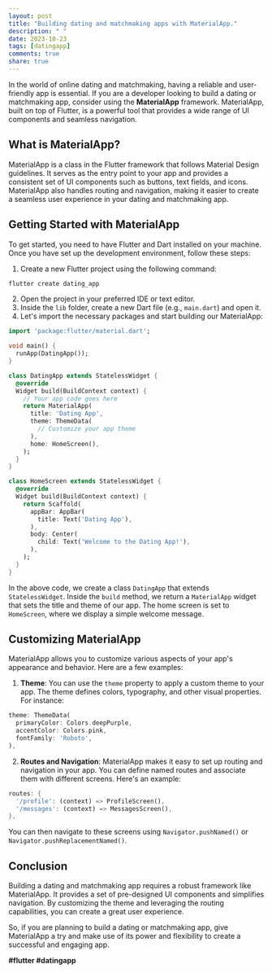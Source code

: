 ```yaml
---
layout: post
title: "Building dating and matchmaking apps with MaterialApp."
description: " "
date: 2023-10-23
tags: [datingapp]
comments: true
share: true
---
```


In the world of online dating and matchmaking, having a reliable and user-friendly app is essential. If you are a developer looking to build a dating or matchmaking app, consider using the **MaterialApp** framework. MaterialApp, built on top of Flutter, is a powerful tool that provides a wide range of UI components and seamless navigation.

## What is MaterialApp?

MaterialApp is a class in the Flutter framework that follows Material Design guidelines. It serves as the entry point to your app and provides a consistent set of UI components such as buttons, text fields, and icons. MaterialApp also handles routing and navigation, making it easier to create a seamless user experience in your dating and matchmaking app.

## Getting Started with MaterialApp

To get started, you need to have Flutter and Dart installed on your machine. Once you have set up the development environment, follow these steps:

1. Create a new Flutter project using the following command:

```dart
flutter create dating_app
```

2. Open the project in your preferred IDE or text editor.
3. Inside the `lib` folder, create a new Dart file (e.g., `main.dart`) and open it.
4. Let's import the necessary packages and start building our MaterialApp:

```dart
import 'package:flutter/material.dart';

void main() {
  runApp(DatingApp());
}

class DatingApp extends StatelessWidget {
  @override
  Widget build(BuildContext context) {
    // Your app code goes here
    return MaterialApp(
      title: 'Dating App',
      theme: ThemeData(
        // Customize your app theme
      ),
      home: HomeScreen(),
    );
  }
}

class HomeScreen extends StatelessWidget {
  @override
  Widget build(BuildContext context) {
    return Scaffold(
      appBar: AppBar(
        title: Text('Dating App'),
      ),
      body: Center(
        child: Text('Welcome to the Dating App!'),
      ),
    );
  }
}
```

In the above code, we create a class `DatingApp` that extends `StatelessWidget`. Inside the `build` method, we return a `MaterialApp` widget that sets the title and theme of our app. The home screen is set to `HomeScreen`, where we display a simple welcome message.

## Customizing MaterialApp

MaterialApp allows you to customize various aspects of your app's appearance and behavior. Here are a few examples:

1. **Theme**: You can use the `theme` property to apply a custom theme to your app. The theme defines colors, typography, and other visual properties. For instance:

```dart
theme: ThemeData(
  primaryColor: Colors.deepPurple,
  accentColor: Colors.pink,
  fontFamily: 'Roboto',
),
```

2. **Routes and Navigation**: MaterialApp makes it easy to set up routing and navigation in your app. You can define named routes and associate them with different screens. Here's an example:

```dart
routes: {
  '/profile': (context) => ProfileScreen(),
  '/messages': (context) => MessagesScreen(),
},
```

You can then navigate to these screens using `Navigator.pushNamed()` or `Navigator.pushReplacementNamed()`.

## Conclusion

Building a dating and matchmaking app requires a robust framework like MaterialApp. It provides a set of pre-designed UI components and simplifies navigation. By customizing the theme and leveraging the routing capabilities, you can create a great user experience.

So, if you are planning to build a dating or matchmaking app, give MaterialApp a try and make use of its power and flexibility to create a successful and engaging app.

**#flutter #datingapp**